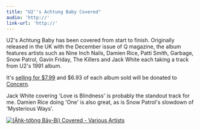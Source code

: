 ```yaml
---
title: "U2''s Achtung Baby Covered"
audio: 'http://'
link-url: 'http://'
---
```

<p>U2's Achtung Baby has been covered from start to finish. Originally released in the UK with the December issue of Q magazine, the album features artists such as Nine Inch Nails, Damien Rice, Patti Smith, Garbage, Snow Patrol, Gavin Friday, The Killers and Jack White each taking a track from U2's 1991 album.</p>
<p>It's <a href="http://click.linksynergy.com/fs-bin/stat?id=6PFrOqNV4B8&offerid=146261&type=3&subid=0&tmpid=1826&RD_PARM1=http%253A%252F%252Fitunes.apple.com%252Fca%252Falbum%252Fid478064554%253Fuo%253D4%2526partnerId%253D30">selling for $7.99</a> and $6.93 of each album sold will be donated to <a href="http://www.concern.net/">Concern</a>.</p>
<p>Jack White covering 'Love is Blindness' is probably the standout track for me. Damien Rice doing 'One' is also great, as is Snow Patrol's slowdown of 'Mysterious Ways'.</p>
<p><a href="http://click.linksynergy.com/fs-bin/stat?id=6PFrOqNV4B8&offerid=146261&type=3&subid=0&tmpid=1826&RD_PARM1=http%253A%252F%252Fitunes.apple.com%252Fca%252Falbum%252Fid478064554%253Fuo%253D4%2526partnerId%253D30" target="itunes_store"><img src="http://ax.phobos.apple.com.edgesuite.net/images/web/linkmaker/badge_itunes-lrg.gif" alt="(Ǎhk-to͝ong Bāy-Bi) Covered - Various Artists" style="border: 0;"/></a></p>
